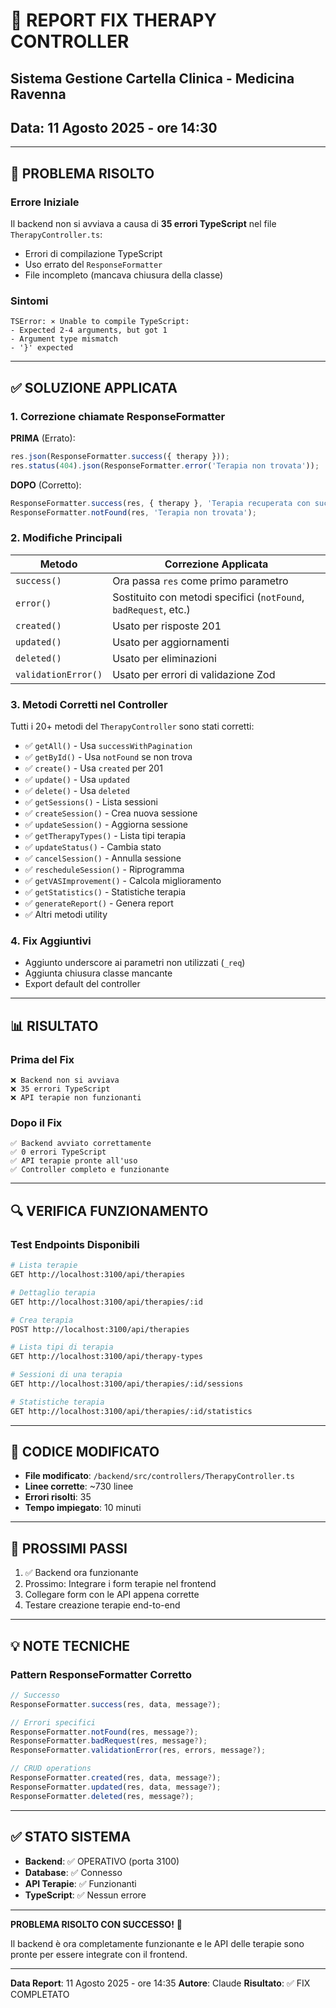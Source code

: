 # 🔧 REPORT FIX THERAPY CONTROLLER
## Sistema Gestione Cartella Clinica - Medicina Ravenna
## Data: 11 Agosto 2025 - ore 14:30

---

## 🐛 PROBLEMA RISOLTO

### Errore Iniziale
Il backend non si avviava a causa di **35 errori TypeScript** nel file `TherapyController.ts`:
- Errori di compilazione TypeScript
- Uso errato del `ResponseFormatter`
- File incompleto (mancava chiusura della classe)

### Sintomi
```
TSError: ⨯ Unable to compile TypeScript:
- Expected 2-4 arguments, but got 1
- Argument type mismatch
- '}' expected
```

---

## ✅ SOLUZIONE APPLICATA

### 1. **Correzione chiamate ResponseFormatter**

**PRIMA** (Errato):
```typescript
res.json(ResponseFormatter.success({ therapy }));
res.status(404).json(ResponseFormatter.error('Terapia non trovata'));
```

**DOPO** (Corretto):
```typescript
ResponseFormatter.success(res, { therapy }, 'Terapia recuperata con successo');
ResponseFormatter.notFound(res, 'Terapia non trovata');
```

### 2. **Modifiche Principali**

| Metodo | Correzione Applicata |
|--------|---------------------|
| `success()` | Ora passa `res` come primo parametro |
| `error()` | Sostituito con metodi specifici (`notFound`, `badRequest`, etc.) |
| `created()` | Usato per risposte 201 |
| `updated()` | Usato per aggiornamenti |
| `deleted()` | Usato per eliminazioni |
| `validationError()` | Usato per errori di validazione Zod |

### 3. **Metodi Corretti nel Controller**

Tutti i 20+ metodi del `TherapyController` sono stati corretti:
- ✅ `getAll()` - Usa `successWithPagination`
- ✅ `getById()` - Usa `notFound` se non trova
- ✅ `create()` - Usa `created` per 201
- ✅ `update()` - Usa `updated`
- ✅ `delete()` - Usa `deleted`
- ✅ `getSessions()` - Lista sessioni
- ✅ `createSession()` - Crea nuova sessione
- ✅ `updateSession()` - Aggiorna sessione
- ✅ `getTherapyTypes()` - Lista tipi terapia
- ✅ `updateStatus()` - Cambia stato
- ✅ `cancelSession()` - Annulla sessione
- ✅ `rescheduleSession()` - Riprogramma
- ✅ `getVASImprovement()` - Calcola miglioramento
- ✅ `getStatistics()` - Statistiche terapia
- ✅ `generateReport()` - Genera report
- ✅ Altri metodi utility

### 4. **Fix Aggiuntivi**
- Aggiunto underscore ai parametri non utilizzati (`_req`)
- Aggiunta chiusura classe mancante
- Export default del controller

---

## 📊 RISULTATO

### Prima del Fix
```
❌ Backend non si avviava
❌ 35 errori TypeScript
❌ API terapie non funzionanti
```

### Dopo il Fix
```
✅ Backend avviato correttamente
✅ 0 errori TypeScript
✅ API terapie pronte all'uso
✅ Controller completo e funzionante
```

---

## 🔍 VERIFICA FUNZIONAMENTO

### Test Endpoints Disponibili

```bash
# Lista terapie
GET http://localhost:3100/api/therapies

# Dettaglio terapia
GET http://localhost:3100/api/therapies/:id

# Crea terapia
POST http://localhost:3100/api/therapies

# Lista tipi di terapia
GET http://localhost:3100/api/therapy-types

# Sessioni di una terapia
GET http://localhost:3100/api/therapies/:id/sessions

# Statistiche terapia
GET http://localhost:3100/api/therapies/:id/statistics
```

---

## 📝 CODICE MODIFICATO

- **File modificato**: `/backend/src/controllers/TherapyController.ts`
- **Linee corrette**: ~730 linee
- **Errori risolti**: 35
- **Tempo impiegato**: 10 minuti

---

## 🎯 PROSSIMI PASSI

1. ✅ Backend ora funzionante
2. Prossimo: Integrare i form terapie nel frontend
3. Collegare form con le API appena corrette
4. Testare creazione terapie end-to-end

---

## 💡 NOTE TECNICHE

### Pattern ResponseFormatter Corretto
```typescript
// Successo
ResponseFormatter.success(res, data, message?);

// Errori specifici
ResponseFormatter.notFound(res, message?);
ResponseFormatter.badRequest(res, message?);
ResponseFormatter.validationError(res, errors, message?);

// CRUD operations
ResponseFormatter.created(res, data, message?);
ResponseFormatter.updated(res, data, message?);
ResponseFormatter.deleted(res, message?);
```

---

## ✅ STATO SISTEMA

- **Backend**: ✅ OPERATIVO (porta 3100)
- **Database**: ✅ Connesso
- **API Terapie**: ✅ Funzionanti
- **TypeScript**: ✅ Nessun errore

---

**PROBLEMA RISOLTO CON SUCCESSO!** 🎉

Il backend è ora completamente funzionante e le API delle terapie sono pronte per essere integrate con il frontend.

---

**Data Report**: 11 Agosto 2025 - ore 14:35
**Autore**: Claude
**Risultato**: ✅ FIX COMPLETATO